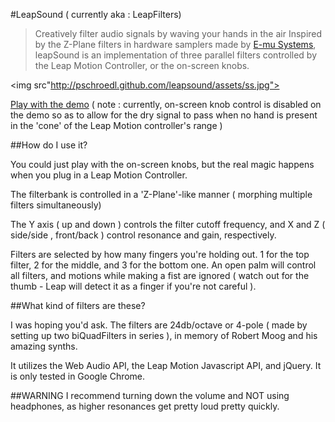 #LeapSound ( currently aka : LeapFilters)
>Creatively filter audio signals by waving your hands in the air
Inspired by the Z-Plane filters in hardware samplers made by <a href="http://en.wikipedia.org/wiki/E-mu_Systems">E-mu Systems</a>, 
leapSound is an implementation of three parallel filters controlled by the Leap Motion Controller, or the on-screen knobs.

<img src"http://pschroedl.github.com/leapsound/assets/ss.jpg"></img>

<a href="http://gator3082.hostgator.com/~schroedl/leapfilters/">Play with the demo</a> 
( note : currently, on-screen knob control is disabled on the demo so as to allow for the dry signal to pass when no hand is present in the 'cone' of the Leap Motion controller's range )

##How do I use it?

You could just play with the on-screen knobs, but the real magic happens when you plug in a Leap Motion Controller.

The filterbank is controlled in a 'Z-Plane'-like manner ( morphing multiple filters simultaneously)

The Y axis ( up and down ) controls the filter cutoff frequency, and X and Z ( side/side , front/back ) control resonance and gain, respectively.

Filters are selected by how many fingers you're holding out. 1 for the top filter, 2 for the middle, and 3 for the bottom one.  An open palm will control all filters, and motions while making a fist are ignored ( watch out for the thumb - Leap will detect it as a finger if you're not careful ).

##What kind of filters are these?

I was hoping you'd ask.  The filters are 24db/octave or 4-pole ( made by setting up two biQuadFilters in series ), in memory of Robert Moog and his amazing synths.

It utilizes the Web Audio API, the Leap Motion Javascript API, and jQuery.  It is only tested in Google Chrome.

##WARNING
I recommend turning down the volume and NOT using headphones, as higher resonances get pretty loud pretty quickly.

